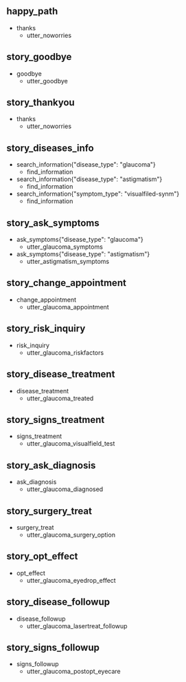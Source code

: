 ## happy_path
* thanks
    - utter_noworries

## story_goodbye
* goodbye
    - utter_goodbye

## story_thankyou
* thanks
    - utter_noworries
    
## story_diseases_info
* search_information{"disease_type": "glaucoma"}
    - find_information
* search_information{"disease_type": "astigmatism"}
    - find_information
* search_information{"symptom_type": "visualfiled-synm"}
    - find_information
    
## story_ask_symptoms
* ask_symptoms{"disease_type": "glaucoma"}
    - utter_glaucoma_symptoms
* ask_symptoms{"disease_type": "astigmatism"}
    - utter_astigmatism_symptoms
    
## story_change_appointment
* change_appointment 
    - utter_glaucoma_appointment
    
## story_risk_inquiry
* risk_inquiry 
    - utter_glaucoma_riskfactors
    
## story_disease_treatment
* disease_treatment 
    - utter_glaucoma_treated

## story_signs_treatment
* signs_treatment 
    - utter_glaucoma_visualfield_test
    
## story_ask_diagnosis
* ask_diagnosis 
    - utter_glaucoma_diagnosed

## story_surgery_treat
* surgery_treat 
    - utter_glaucoma_surgery_option

## story_opt_effect
* opt_effect 
    - utter_glaucoma_eyedrop_effect

## story_disease_followup
* disease_followup 
    - utter_glaucoma_lasertreat_followup

## story_signs_followup
* signs_followup 
    - utter_glaucoma_postopt_eyecare

